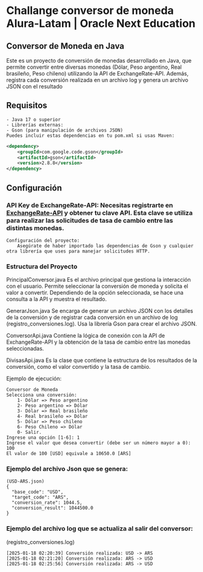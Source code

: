 # Challange conversor de moneda Alura-Latam | Oracle Next Education

## Conversor de Moneda en Java

Este es un proyecto de conversión de monedas desarrollado en Java, que permite convertir entre diversas monedas (Dólar, Peso argentino, Real brasileño, Peso chileno) utilizando la API de ExchangeRate-API. Además, registra cada conversión realizada en un archivo log y genera un archivo JSON con el resultado

## Requisitos
    - Java 17 o superior
    - Librerías externas:
    - Gson (para manipulación de archivos JSON)
    Puedes incluir estas dependencias en tu pom.xml si usas Maven:

```xml
<dependency>
    <groupId>com.google.code.gson</groupId>
    <artifactId>gson</artifactId>
    <version>2.8.8</version>
</dependency>

```

## Configuración

### API Key de ExchangeRate-API: Necesitas registrarte en [ExchangeRate-API](https://www.exchangerate-api.com/) y obtener tu clave API. Esta clave se utiliza para realizar las solicitudes de tasa de cambio entre las distintas monedas.

```
Configuración del proyecto: 
    Asegúrate de haber importado las dependencias de Gson y cualquier otra librería que uses para manejar solicitudes HTTP.
```

### Estructura del Proyecto

PrincipalConversor.java
Es el archivo principal que gestiona la interacción con el usuario. Permite seleccionar la conversión de moneda y solicita el valor a convertir. Dependiendo de la opción seleccionada, se hace una consulta a la API y muestra el resultado.

GenerarJson.java
Se encarga de generar un archivo JSON con los detalles de la conversión y de registrar cada conversión en un archivo de log (registro_conversiones.log). Usa la librería Gson para crear el archivo JSON.

ConversorApi.java
Contiene la lógica de conexión con la API de ExchangeRate-API y la obtención de la tasa de cambio entre las monedas seleccionadas.

DivisasApi.java
Es la clase que contiene la estructura de los resultados de la conversión, como el valor convertido y la tasa de cambio.


Ejemplo de ejecución:
```
Conversor de Moneda
Selecciona una conversión:
    1- Dólar => Peso argentino
    2- Peso argentino => Dólar
    3- Dólar => Real brasileño
    4- Real brasileño => Dólar
    5- Dólar => Peso chileno
    6- Peso Chileno => Dólar
    0- Salir.
Ingrese una opción [1-6]: 1
Ingrese el valor que desea convertir (debe ser un número mayor a 0): 100
El valor de 100 [USD] equivale a 10650.0 [ARS]
```

### Ejemplo del archivo Json que se genera:
```
(USD-ARS.json)
{
  "base_code": "USD",
  "target_code": "ARS",
  "conversion_rate": 1044.5,
  "conversion_result": 1044500.0
}
```
### Ejemplo del archivo log que se actualiza al salir del conversor:
(registro_conversiones.log)

```
[2025-01-18 02:20:39] Conversión realizada: USD -> ARS
[2025-01-18 02:21:20] Conversión realizada: ARS -> USD
[2025-01-18 02:25:56] Conversión realizada: ARS -> USD
```


